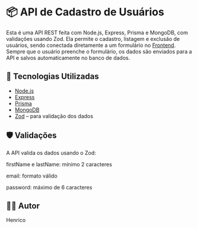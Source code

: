 # 📦 API de Cadastro de Usuários

Esta é uma API REST feita com Node.js, Express, Prisma e MongoDB, com validações usando Zod. Ela permite o cadastro, listagem e exclusão de usuários, sendo conectada diretamente a um formulário no [Frontend](https://formuiux.vercel.app/). Sempre que o usuário preenche o formulário, os dados são enviados para a API e salvos automaticamente no banco de dados.

## 🚀 Tecnologias Utilizadas

- [Node.js](https://nodejs.org/)
- [Express](https://expressjs.com/)
- [Prisma](https://www.prisma.io/)
- [MongoDB](https://www.mongodb.com/)
- [Zod](https://zod.dev/) – para validação dos dados

## 🛡️ Validações
A API valida os dados usando o Zod:

firstName e lastName: mínimo 2 caracteres

email: formato válido

password: máximo de 6 caracteres

## 🧑‍💻 Autor
Henrico
